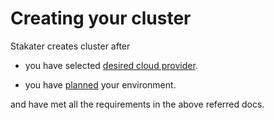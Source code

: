 # Creating your cluster

Stakater creates cluster after 

- you have selected [desired cloud provider](../about/cloud-providers/overview.md).

- you have [planned](./planning.md) your environment.

and have met all the requirements in the above referred docs.
